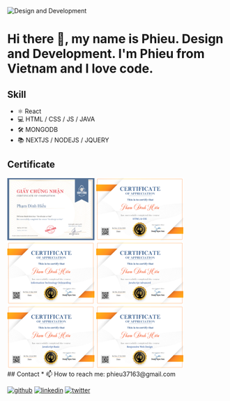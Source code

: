![Design and Development](https://raw.githubusercontent.com/sagar-viradiya/sagar-viradiya/master/resources/banner.png)

# Hi there 👋, my name is Phieu. Design and Development. I'm Phieu from Vietnam and I love code.

## Skill
* ⚛ React
* 💻 HTML / CSS / JS / JAVA
* 🛠 MONGODB
* 📚 NEXTJS / NODEJS / JQUERY

## Certificate
<div display="flex">
  <img src="https://github.com/phieu37/phieu37/blob/main/images/Codelearn%20JavaScript%20c%C6%A1%20b%E1%BA%A3n.png" width="200" />
  <img src="https://github.com/phieu37/phieu37/blob/main/images/F8%20HTML%20%26%20CSS%20Certificate.png" width="200" />
  <img src="https://github.com/phieu37/phieu37/blob/main/images/F8%20Information%20Technology%20Onboarding%20Certificate.png" width="200" />
  <img src="https://github.com/phieu37/phieu37/blob/main/images/F8%20JavaScript%20Advanced%20Certificate.png" width="200" />
  <img src="https://github.com/phieu37/phieu37/blob/main/images/F8%20JavaScript%20Basic%20Certificate.png" width="200" />
  <img src="https://github.com/phieu37/phieu37/blob/main/images/F8%20Responsive%20Web%20Design%20Certificate.png" width="200" />
</div>
## Contact
* 📫 How to reach me: phieu37163@gmail.com

[<img src='https://cdn.jsdelivr.net/npm/simple-icons@3.0.1/icons/github.svg' alt='github' height='40'>](https://github.com/https://github.com/phieu37)  [<img src='https://cdn.jsdelivr.net/npm/simple-icons@3.0.1/icons/linkedin.svg' alt='linkedin' height='40'>](https://www.linkedin.com/in/https://www.linkedin.com/in/pha%CC%A3m-%C4%91i%CC%80nh-hi%C3%AA%CC%81u-8719b5194//)  [<img src='https://cdn.jsdelivr.net/npm/simple-icons@3.0.1/icons/twitter.svg' alt='twitter' height='40'>](https://twitter.com/https://twitter.com/phieu37163)  
